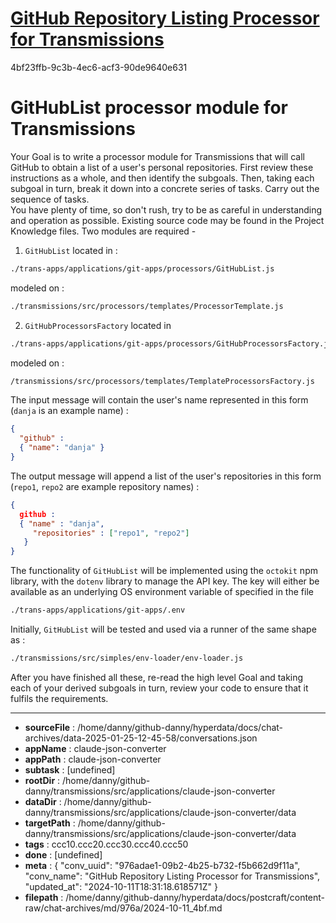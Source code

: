 # [GitHub Repository Listing Processor for Transmissions](https://claude.ai/chat/976adae1-09b2-4b25-b732-f5b662d9f11a)

4bf23ffb-9c3b-4ec6-acf3-90de9640e631

# GitHubList processor module for Transmissions
Your Goal is to write a processor module for Transmissions that will call GitHub to obtain a list of a user's personal repositories. First review these instructions as a whole, and then identify the subgoals. Then, taking each subgoal in turn, break it down into a concrete series of tasks. Carry out the sequence of tasks.  
You have plenty of time, so don't rush, try to be as careful in understanding and operation as possible. 
Existing source code may be found in the Project Knowledge files.
Two modules are required -
1. `GitHubList` located in :
```sh
./trans-apps/applications/git-apps/processors/GitHubList.js
```
modeled on :
```sh
./transmissions/src/processors/templates/ProcessorTemplate.js
```
2. `GitHubProcessorsFactory` located in 
``` sh
./trans-apps/applications/git-apps/processors/GitHubProcessorsFactory.js
```
modeled on :
```sh
/transmissions/src/processors/templates/TemplateProcessorsFactory.js
```
The input message will contain the user's name represented in this form (`danja` is an example name) :
```json
{
  "github" :
  { "name": "danja" }
}
```
The output message will append a list of the user's repositories in this form (`repo1`, `repo2` are example repository names) :
```json
{
  github :
  { "name" : "danja",
     "repositories" : ["repo1", "repo2"] 
   }
}
```
The functionality of `GitHubList`  will be implemented using the `octokit` npm library, with the `dotenv` library to manage the API key. The key will either be available as an underlying OS environment variable of specified in the file 
```sh
./trans-apps/applications/git-apps/.env
```
Initially, `GitHubList` will be tested and used via a runner of the same shape as :
```sh
./transmissions/src/simples/env-loader/env-loader.js
 ```
After you have finished all these, re-read the high level Goal and taking each of your derived subgoals in turn, review your code to ensure that it fulfils the requirements.

---

* **sourceFile** : /home/danny/github-danny/hyperdata/docs/chat-archives/data-2025-01-25-12-45-58/conversations.json
* **appName** : claude-json-converter
* **appPath** : claude-json-converter
* **subtask** : [undefined]
* **rootDir** : /home/danny/github-danny/transmissions/src/applications/claude-json-converter
* **dataDir** : /home/danny/github-danny/transmissions/src/applications/claude-json-converter/data
* **targetPath** : /home/danny/github-danny/transmissions/src/applications/claude-json-converter/data
* **tags** : ccc10.ccc20.ccc30.ccc40.ccc50
* **done** : [undefined]
* **meta** : {
  "conv_uuid": "976adae1-09b2-4b25-b732-f5b662d9f11a",
  "conv_name": "GitHub Repository Listing Processor for Transmissions",
  "updated_at": "2024-10-11T18:31:18.618571Z"
}
* **filepath** : /home/danny/github-danny/hyperdata/docs/postcraft/content-raw/chat-archives/md/976a/2024-10-11_4bf.md